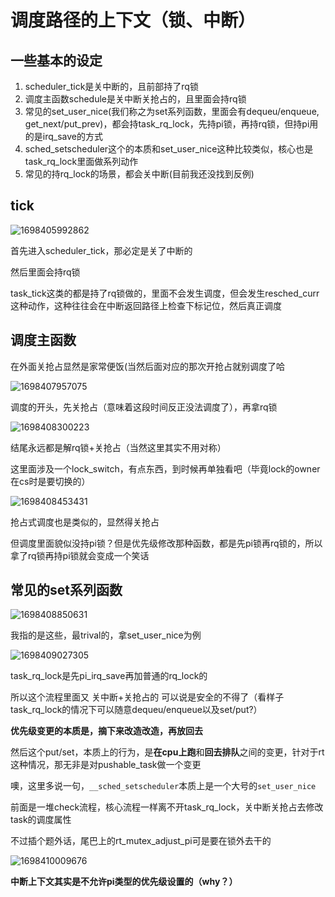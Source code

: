 # 调度路径的上下文（锁、中断）

## 一些基本的设定
1. scheduler_tick是关中断的，且前部持了rq锁
2. 调度主函数schedule是关中断关抢占的，且里面会持rq锁
3. 常见的set_user_nice(我们称之为set系列函数，里面会有dequeu/enqueue, get_next/put_prev)，都会持task_rq_lock，先持pi锁，再持rq锁，但持pi用的是irq_save的方式
4. sched_setscheduler这个的本质和set_user_nice这种比较类似，核心也是task_rq_lock里面做系列动作
5. 常见的持rq_lock的场景，都会关中断(目前我还没找到反例)

## tick
![1698405992862](https://github.com/Rust401/OS-kernel-dev-config/assets/31315527/99cd8c98-8b63-41c1-b102-bab4e9a61609)

首先进入scheduler_tick，那必定是关了中断的

然后里面会持rq锁

task_tick这类的都是持了rq锁做的，里面不会发生调度，但会发生resched_curr这种动作，这种往往会在中断返回路径上检查下标记位，然后真正调度

## 调度主函数

在外面关抢占显然是家常便饭(当然后面对应的那次开抢占就别调度了哈

![1698407957075](https://github.com/Rust401/OS-kernel-dev-config/assets/31315527/f8bfcec7-68eb-40c5-80b7-6b5a84d7a5ed)

调度的开头，先关抢占（意味着这段时间反正没法调度了），再拿rq锁

![1698408300223](https://github.com/Rust401/OS-kernel-dev-config/assets/31315527/743d2644-f7a3-4d78-b817-95e142b5113c)

结尾永远都是解rq锁+关抢占（当然这里其实不用对称）

这里面涉及一个lock_switch，有点东西，到时候再单独看吧（毕竟lock的owner在cs时是要切换的）

![1698408453431](https://github.com/Rust401/OS-kernel-dev-config/assets/31315527/7ff9d726-1228-4d8e-bcbd-0a6947dbe660)

抢占式调度也是类似的，显然得关抢占

但调度里面貌似没持pi锁？但是优先级修改那种函数，都是先pi锁再rq锁的，所以拿了rq锁再持pi锁就会变成一个笑话

## 常见的set系列函数

![1698408850631](https://github.com/Rust401/OS-kernel-dev-config/assets/31315527/8f5fbb97-a774-41e4-abb4-2cd99f978270)

我指的是这些，最trival的，拿set_user_nice为例

![1698409027305](https://github.com/Rust401/OS-kernel-dev-config/assets/31315527/ee1e65f8-a66d-4f26-94e2-6a880e2415a6)

task_rq_lock是先pi_irq_save再加普通的rq_lock的

所以这个流程里面又 关中断+关抢占的 可以说是安全的不得了（看样子task_rq_lock的情况下可以随意dequeu/enqueue以及set/put?）

**优先级变更的本质是，摘下来改造改造，再放回去**

然后这个put/set，本质上的行为，是**在cpu上跑**和**回去排队**之间的变更，针对于rt这种情况，那无非是对pushable_task做一个变更

噢，这里多说一句，`__sched_setscheduler`本质上是一个大号的`set_user_nice`

前面是一堆check流程，核心流程一样离不开task_rq_lock，关中断关抢占去修改task的调度属性

不过插个题外话，尾巴上的rt_mutex_adjust_pi可是要在锁外去干的

![1698410009676](https://github.com/Rust401/OS-kernel-dev-config/assets/31315527/ecd1b1ab-7d91-4bcd-ae2f-d283b80f4fa0)

**中断上下文其实是不允许pi类型的优先级设置的（why？）**


























